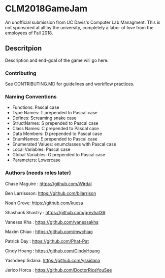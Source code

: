 # CLM2018GameJam
An unofficial submission from UC Davis's Computer Lab Managment. This is not sponsored at all by the university, completely a labor of love from the employees of Fall 2018.

## Descritpion 

Description and end-goal of the game will go here.

### Contributing
See CONTRIBUTING.MD for guidelines and workflow practices.

### Naming Conventions
- Functions: Pascal case
- Type Names: T prepended to Pascal case
- Defines: Screaming snake case
- StructNames: S prepended to Pascal case
- Class Names: C prepended to Pascal case
- Data Members: D prepended to Pascal case
- EnumNames: E prepended to Pascal case
- Enumerated Values: enumclasses with Pascal case
- Local Variables: Pascal case
- Global Variables: G prepended to Pascal case
- Parameters: Lowercase


### Authors (needs roles later)
Chase Maguire : https://github.com/Wirdal 

Ben Larrissson: https://github.com/bllarrison

Noah Grove: https://github.com/kuesa

Shashank Shastry : https://github.com/greyhat36

Vanessa Kha : https://github.com/vanessakha

Maxim Chiao : https://github.com/mwchiao

Patrick Day : https://github.com/Phat-Pat

Cindy Hoang : https://github.com/CindyHoang

Yashdeep Sidana: https://github.com/yssidana

Jerico Horca : https://github.com/DoctorRiceYouSee

